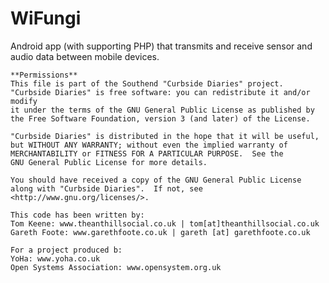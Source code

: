 WiFungi
=======

Android app (with supporting PHP) that transmits and receive sensor and audio data between mobile devices.

    **Permissions**
    This file is part of the Southend "Curbside Diaries" project.
    "Curbside Diaries" is free software: you can redistribute it and/or modify
    it under the terms of the GNU General Public License as published by
    the Free Software Foundation, version 3 (and later) of the License.

    "Curbside Diaries" is distributed in the hope that it will be useful,
    but WITHOUT ANY WARRANTY; without even the implied warranty of
    MERCHANTABILITY or FITNESS FOR A PARTICULAR PURPOSE.  See the
    GNU General Public License for more details.

    You should have received a copy of the GNU General Public License
    along with "Curbside Diaries".  If not, see <http://www.gnu.org/licenses/>.
    
    This code has been written by:
    Tom Keene: www.theanthillsocial.co.uk | tom[at]theanthillsocial.co.uk
    Gareth Foote: www.garethfoote.co.uk | gareth [at] garethfoote.co.uk
    
    For a project produced b:
    YoHa: www.yoha.co.uk
    Open Systems Association: www.opensystem.org.uk
